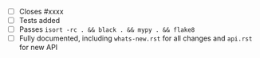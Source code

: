 <!-- Feel free to remove check-list items aren't relevant to your change -->

 - [ ] Closes #xxxx
 - [ ] Tests added
 - [ ] Passes `isort -rc . && black . && mypy . && flake8`
 - [ ] Fully documented, including `whats-new.rst` for all changes and `api.rst` for new API
